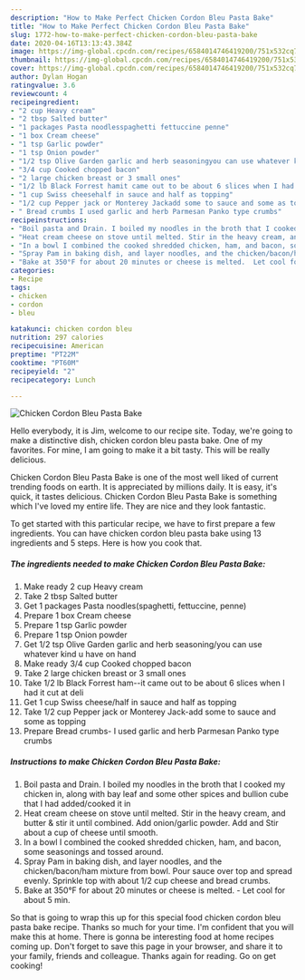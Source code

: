 ```yaml
---
description: "How to Make Perfect Chicken Cordon Bleu Pasta Bake"
title: "How to Make Perfect Chicken Cordon Bleu Pasta Bake"
slug: 1772-how-to-make-perfect-chicken-cordon-bleu-pasta-bake
date: 2020-04-16T13:13:43.384Z
image: https://img-global.cpcdn.com/recipes/6584014746419200/751x532cq70/chicken-cordon-bleu-pasta-bake-recipe-main-photo.jpg
thumbnail: https://img-global.cpcdn.com/recipes/6584014746419200/751x532cq70/chicken-cordon-bleu-pasta-bake-recipe-main-photo.jpg
cover: https://img-global.cpcdn.com/recipes/6584014746419200/751x532cq70/chicken-cordon-bleu-pasta-bake-recipe-main-photo.jpg
author: Dylan Hogan
ratingvalue: 3.6
reviewcount: 4
recipeingredient:
- "2 cup Heavy cream"
- "2 tbsp Salted butter"
- "1 packages Pasta noodlesspaghetti fettuccine penne"
- "1 box Cream cheese"
- "1 tsp Garlic powder"
- "1 tsp Onion powder"
- "1/2 tsp Olive Garden garlic and herb seasoningyou can use whatever kind u have on hand"
- "3/4 cup Cooked chopped bacon"
- "2 large chicken breast or 3 small ones"
- "1/2 lb Black Forrest hamit came out to be about 6 slices when I had it cut at deli"
- "1 cup Swiss cheesehalf in sauce and half as topping"
- "1/2 cup Pepper jack or Monterey Jackadd some to sauce and some as topping"
- " Bread crumbs I used garlic and herb Parmesan Panko type crumbs"
recipeinstructions:
- "Boil pasta and Drain. I boiled my noodles in the broth that I cooked my chicken in, along with bay leaf and some other spices and bullion cube that I had added/cooked it in"
- "Heat cream cheese on stove until melted. Stir in the heavy cream, and butter &amp; stir it until combined. Add onion/garlic powder. Add and Stir about a cup of cheese until smooth."
- "In a bowl I combined the cooked shredded chicken, ham, and bacon, some seasonings and tossed around."
- "Spray Pam in baking dish, and layer noodles, and the chicken/bacon/ham mixture from bowl.  Pour sauce over top and spread evenly. Sprinkle top with about 1/2 cup cheese and bread crumbs."
- "Bake at 350°F for about 20 minutes or cheese is melted.  Let cool for about 5 min."
categories:
- Recipe
tags:
- chicken
- cordon
- bleu

katakunci: chicken cordon bleu 
nutrition: 297 calories
recipecuisine: American
preptime: "PT22M"
cooktime: "PT60M"
recipeyield: "2"
recipecategory: Lunch

---
```



![Chicken Cordon Bleu Pasta Bake](https://img-global.cpcdn.com/recipes/6584014746419200/751x532cq70/chicken-cordon-bleu-pasta-bake-recipe-main-photo.jpg)

Hello everybody, it is Jim, welcome to our recipe site. Today, we're going to make a distinctive dish, chicken cordon bleu pasta bake. One of my favorites. For mine, I am going to make it a bit tasty. This will be really delicious.



Chicken Cordon Bleu Pasta Bake is one of the most well liked of current trending foods on earth. It is appreciated by millions daily. It is easy, it's quick, it tastes delicious. Chicken Cordon Bleu Pasta Bake is something which I've loved my entire life. They are nice and they look fantastic.


To get started with this particular recipe, we have to first prepare a few ingredients. You can have chicken cordon bleu pasta bake using 13 ingredients and 5 steps. Here is how you cook that.

<!--inarticleads1-->

##### The ingredients needed to make Chicken Cordon Bleu Pasta Bake:

1. Make ready 2 cup Heavy cream
1. Take 2 tbsp Salted butter
1. Get 1 packages Pasta noodles(spaghetti, fettuccine, penne)
1. Prepare 1 box Cream cheese
1. Prepare 1 tsp Garlic powder
1. Prepare 1 tsp Onion powder
1. Get 1/2 tsp Olive Garden garlic and herb seasoning/you can use whatever kind u have on hand
1. Make ready 3/4 cup Cooked chopped bacon
1. Take 2 large chicken breast or 3 small ones
1. Take 1/2 lb Black Forrest ham--it came out to be about 6 slices when I had it cut at deli
1. Get 1 cup Swiss cheese/half in sauce and half as topping
1. Take 1/2 cup Pepper jack or Monterey Jack-add some to sauce and some as topping
1. Prepare  Bread crumbs- I used garlic and herb Parmesan Panko type crumbs




<!--inarticleads2-->

##### Instructions to make Chicken Cordon Bleu Pasta Bake:

1. Boil pasta and Drain. I boiled my noodles in the broth that I cooked my chicken in, along with bay leaf and some other spices and bullion cube that I had added/cooked it in
1. Heat cream cheese on stove until melted. Stir in the heavy cream, and butter &amp; stir it until combined. Add onion/garlic powder. Add and Stir about a cup of cheese until smooth.
1. In a bowl I combined the cooked shredded chicken, ham, and bacon, some seasonings and tossed around.
1. Spray Pam in baking dish, and layer noodles, and the chicken/bacon/ham mixture from bowl.  Pour sauce over top and spread evenly. Sprinkle top with about 1/2 cup cheese and bread crumbs.
1. Bake at 350°F for about 20 minutes or cheese is melted.  - Let cool for about 5 min.




So that is going to wrap this up for this special food chicken cordon bleu pasta bake recipe. Thanks so much for your time. I'm confident that you will make this at home. There is gonna be interesting food at home recipes coming up. Don't forget to save this page in your browser, and share it to your family, friends and colleague. Thanks again for reading. Go on get cooking!
